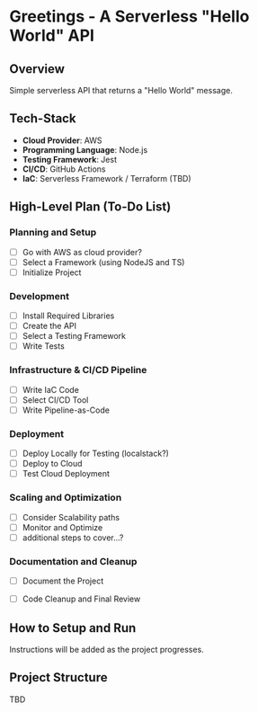 # Greetings - A Serverless "Hello World" API

## Overview

Simple serverless API that returns a "Hello World" message.

## Tech-Stack

- **Cloud Provider**: AWS
- **Programming Language**: Node.js
- **Testing Framework**: Jest
- **CI/CD**: GitHub Actions
- **IaC**: Serverless Framework / Terraform (TBD)

## High-Level Plan (To-Do List)

### Planning and Setup
- [ ] Go with AWS as cloud provider?
- [ ] Select a Framework (using NodeJS and TS)
- [ ] Initialize Project

### Development
- [ ] Install Required Libraries
- [ ] Create the API
- [ ] Select a Testing Framework
- [ ] Write Tests

### Infrastructure & CI/CD Pipeline 
- [ ] Write IaC Code
- [ ] Select CI/CD Tool
- [ ] Write Pipeline-as-Code

### Deployment
- [ ] Deploy Locally for Testing (localstack?)
- [ ] Deploy to Cloud
- [ ] Test Cloud Deployment

### Scaling and Optimization
- [ ] Consider Scalability paths
- [ ] Monitor and Optimize
- [ ] additional steps to cover...?

### Documentation and Cleanup
- [ ] Document the Project
- [ ] Code Cleanup and Final Review


## How to Setup and Run

Instructions will be added as the project progresses.


## Project Structure

TBD
